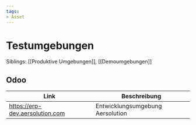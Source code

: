```yaml
---
tags:
- Asset
---
```

# Testumgebungen
Siblings: [[Produktive Umgebungen]], [[Demoumgebungen]]

## Odoo

| Link                              | Beschreibung                     |
| --------------------------------- | -------------------------------- |
| <https://erp-dev.aersolution.com> | Entwicklungsumgebung Aersolution |